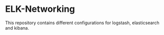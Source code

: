 # ELK-Networking
This repository contains different configurations for logstash, elasticsearch and kibana.
